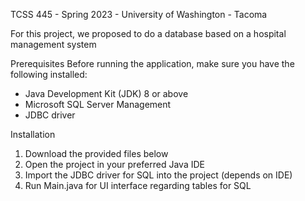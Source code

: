 TCSS 445 - Spring 2023 - University of Washington - Tacoma

For this project, we proposed to do a database based on a hospital management system

Prerequisites
Before running the application, make sure you have the following installed:

- Java Development Kit (JDK) 8 or above
- Microsoft SQL Server Management 
- JDBC driver 

Installation
1. Download the provided files below
2. Open the project in your preferred Java IDE
3. Import the JDBC driver for SQL into the project (depends on IDE)
4. Run Main.java for UI interface regarding tables for SQL
